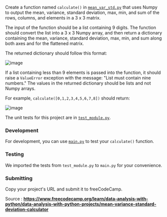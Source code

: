Create a function named `calculate()` in [`mean_var_std.py`](https://github.com/GBlanch/fCC-Data-Analysis-with-Python-Certification/blob/main/0.mvsd.calc/mean_var_std.py) that uses Numpy to output the mean, variance, standard deviation, max, min, and sum of the rows, columns, and elements in a 3 x 3 matrix.

The input of the function should be a list containing 9 digits. The function should convert the list into a 3 x 3 Numpy array, and then return a dictionary containing the mean, variance, standard deviation, max, min, and sum along both axes and for the flattened matrix.

The returned dictionary should follow this format:

![image](https://github.com/GBlanch/fCC-Data-Analysis-with-Python-Certification/assets/136500426/9a7388e2-430d-4b71-9ae6-513cccb83c90)

If a list containing less than 9 elements is passed into the function, it should raise a `ValueError` exception with the message: "List must contain nine numbers." The values in the returned dictionary should be lists and not Numpy arrays.

For example, `calculate([0,1,2,3,4,5,6,7,8])` should return:

![image](https://github.com/GBlanch/fCC-Data-Analysis-with-Python-Certification/assets/136500426/e0b883ee-def7-4325-bfa3-1261b59c936a)


The unit tests for this project are in [`test_module.py`](https://github.com/GBlanch/fCC-Data-Analysis-with-Python-Certification/blob/main/0.mvsd.calc/test_module.py).

### Development
For development, you can use [`main.py`](https://github.com/GBlanch/fCC-Data-Analysis-with-Python-Certification/blob/main/0.mvsd.calc/main.py) to test your `calculate()` function. 

### Testing
We imported the tests from `test_module.py` to `main.py` for your convenience. 

### Submitting
Copy your project's URL and submit it to freeCodeCamp.

Source : **https://www.freecodecamp.org/learn/data-analysis-with-python/data-analysis-with-python-projects/mean-variance-standard-deviation-calculator**
